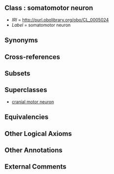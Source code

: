 
## Class : somatomotor neuron

 * *IRI* = http://purl.obolibrary.org/obo/CL_0005024
 * *Label* = somatomotor neuron

## Synonyms


## Cross-references


## Subsets


## Superclasses

 * [cranial motor neuron](../../CL/00/CL_0015000.md)

## Equivalencies


## Other Logical Axioms


## Other Annotations


## External Comments

